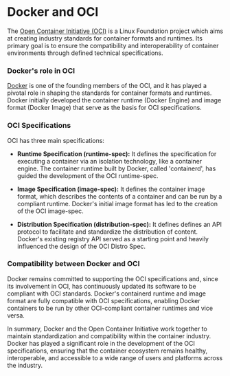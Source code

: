 # Docker and OCI

The [Open Container Initiative (OCI)](https://opencontainers.org/) is a Linux Foundation project which aims at creating industry standards for container formats and runtimes. Its primary goal is to ensure the compatibility and interoperability of container environments through defined technical specifications.

### Docker's role in OCI

[Docker](https://www.docker.com/) is one of the founding members of the OCI, and it has played a pivotal role in shaping the standards for container formats and runtimes. Docker initially developed the container runtime (Docker Engine) and image format (Docker Image) that serve as the basis for OCI specifications.

### OCI Specifications

OCI has three main specifications:

- **Runtime Specification (runtime-spec):** It defines the specification for executing a container via an isolation technology, like a container engine. The container runtime built by Docker, called 'containerd', has guided the development of the OCI runtime-spec.

- **Image Specification (image-spec):** It defines the container image format, which describes the contents of a container and can be run by a compliant runtime. Docker's initial image format has led to the creation of the OCI image-spec.

- **Distribution Specification (distribution-spec):** It defines defines an API protocol to facilitate and standardize the distribution of content. Docker's existing registry API served as a starting point and heavily influenced the design of the OCI Distro Spec. 


### Compatibility between Docker and OCI

Docker remains committed to supporting the OCI specifications and, since its involvement in OCI, has continuously updated its software to be compliant with OCI standards. Docker's containerd runtime and image format are fully compatible with OCI specifications, enabling Docker containers to be run by other OCI-compliant container runtimes and vice versa.

In summary, Docker and the Open Container Initiative work together to maintain standardization and compatibility within the container industry. Docker has played a significant role in the development of the OCI specifications, ensuring that the container ecosystem remains healthy, interoperable, and accessible to a wide range of users and platforms across the industry.
